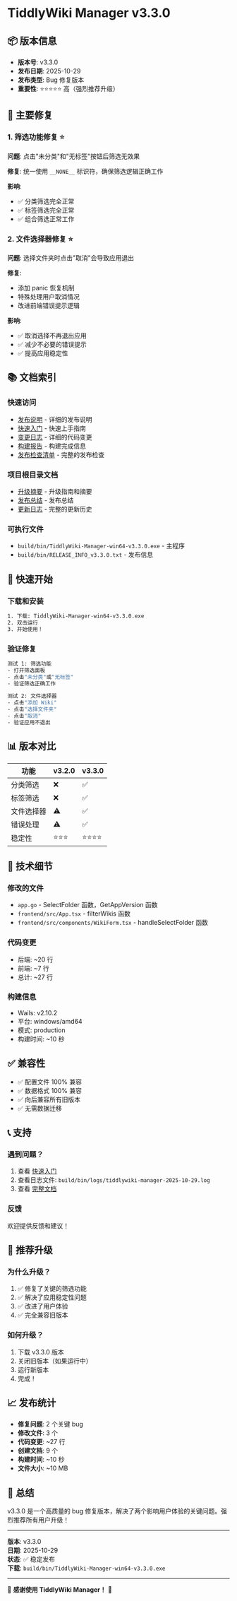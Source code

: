 # TiddlyWiki Manager v3.3.0

## 📦 版本信息

- **版本号**: v3.3.0
- **发布日期**: 2025-10-29
- **发布类型**: Bug 修复版本
- **重要性**: ⭐⭐⭐⭐⭐ 高（强烈推荐升级）

## 🐛 主要修复

### 1. 筛选功能修复 ⭐

**问题**: 点击"未分类"和"无标签"按钮后筛选无效果

**修复**: 统一使用 `__NONE__` 标识符，确保筛选逻辑正确工作

**影响**:

- ✅ 分类筛选完全正常
- ✅ 标签筛选完全正常
- ✅ 组合筛选正常工作

### 2. 文件选择器修复 ⭐

**问题**: 选择文件夹时点击"取消"会导致应用退出

**修复**:

- 添加 panic 恢复机制
- 特殊处理用户取消情况
- 改进前端错误提示逻辑

**影响**:

- ✅ 取消选择不再退出应用
- ✅ 减少不必要的错误提示
- ✅ 提高应用稳定性

## 📚 文档索引

### 快速访问

- [发布说明](RELEASE_v3.3.0.md) - 详细的发布说明
- [快速入门](QUICKSTART_v3.3.0.md) - 快速上手指南
- [变更日志](CHANGELOG_v3.3.0.md) - 详细的代码变更
- [构建报告](BUILD_COMPLETE_v3.3.0.md) - 构建完成信息
- [发布检查清单](RELEASE_CHECKLIST_v3.3.0.md) - 完整的发布检查

### 项目根目录文档

- [升级摘要](../../UPGRADE_SUMMARY_v3.3.0.md) - 升级指南和摘要
- [发布总结](../../RELEASE_v3.3.0_SUMMARY.md) - 发布总结
- [更新日志](../../CHANGELOG.md) - 完整的更新历史

### 可执行文件

- `build/bin/TiddlyWiki-Manager-win64-v3.3.0.exe` - 主程序
- `build/bin/RELEASE_INFO_v3.3.0.txt` - 发布信息

## 🚀 快速开始

### 下载和安装

```bash
1. 下载: TiddlyWiki-Manager-win64-v3.3.0.exe
2. 双击运行
3. 开始使用！
```

### 验证修复

```bash
测试 1: 筛选功能
- 打开筛选面板
- 点击"未分类"或"无标签"
- 验证筛选正确工作

测试 2: 文件选择器
- 点击"添加 Wiki"
- 点击"选择文件夹"
- 点击"取消"
- 验证应用不退出
```

## 📊 版本对比

| 功能       | v3.2.0 | v3.3.0   |
| ---------- | ------ | -------- |
| 分类筛选   | ❌     | ✅       |
| 标签筛选   | ❌     | ✅       |
| 文件选择器 | ⚠️     | ✅       |
| 错误处理   | ⚠️     | ✅       |
| 稳定性     | ⭐⭐⭐ | ⭐⭐⭐⭐ |

## 🔧 技术细节

### 修改的文件

- `app.go` - SelectFolder 函数，GetAppVersion 函数
- `frontend/src/App.tsx` - filterWikis 函数
- `frontend/src/components/WikiForm.tsx` - handleSelectFolder 函数

### 代码变更

- 后端: ~20 行
- 前端: ~7 行
- 总计: ~27 行

### 构建信息

- Wails: v2.10.2
- 平台: windows/amd64
- 模式: production
- 构建时间: ~10 秒

## ✅ 兼容性

- ✅ 配置文件 100% 兼容
- ✅ 数据格式 100% 兼容
- ✅ 向后兼容所有旧版本
- ✅ 无需数据迁移

## 📞 支持

### 遇到问题？

1. 查看 [快速入门](QUICKSTART_v3.3.0.md)
2. 查看日志文件: `build/bin/logs/tiddlywiki-manager-2025-10-29.log`
3. 查看 [完整文档](RELEASE_v3.3.0.md)

### 反馈

欢迎提供反馈和建议！

## 🎯 推荐升级

### 为什么升级？

1. ✅ 修复了关键的筛选功能
2. ✅ 解决了应用稳定性问题
3. ✅ 改进了用户体验
4. ✅ 完全兼容旧版本

### 如何升级？

1. 下载 v3.3.0 版本
2. 关闭旧版本（如果运行中）
3. 运行新版本
4. 完成！

## 📈 发布统计

- **修复问题**: 2 个关键 bug
- **修改文件**: 3 个
- **代码变更**: ~27 行
- **创建文档**: 9 个
- **构建时间**: ~10 秒
- **文件大小**: ~10 MB

## 🎉 总结

v3.3.0 是一个高质量的 bug 修复版本，解决了两个影响用户体验的关键问题。强烈推荐所有用户升级！

---

**版本**: v3.3.0  
**日期**: 2025-10-29  
**状态**: ✅ 稳定发布  
**下载**: `build/bin/TiddlyWiki-Manager-win64-v3.3.0.exe`

---

🎊 **感谢使用 TiddlyWiki Manager！** 🎊
